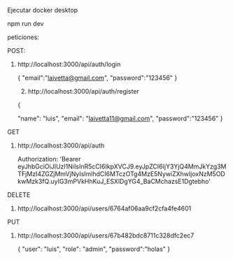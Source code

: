 Ejecutar docker desktop

npm run dev


peticiones:

POST: 

1) http://localhost:3000/api/auth/login

    {
  		"email":"laivetta@gmail.com",
  		"password":"123456"
	}

    2. http://localhost:3000/api/auth/register

    {

    "name": "luis",
  		"email": "laivetta11@gmail.com",
  		"password":"123456"
	}


GET

1. http://localhost:3000/api/auth

    Authorization: 'Bearer 		eyJhbGciOiJIUzI1NiIsInR5cCI6IkpXVCJ9.eyJpZCI6IjY3YjQ4MmJkYzg3MTFjMzI4ZGZjMmVjNyIsImlhdCI6MTczOTg4MzE5NywiZXhwIjoxNzM5ODkwMzk3fQ.uyIG3mPVkHhKuJ_ESXlDgYG4_BaCMchazsE1Dgtebho'


DELETE

1. http://localhost:3000/api/users/6764af06aa9cf2cfa4fe4601


PUT

1. http://localhost:3000/api/users/67b482bdc8711c328dfc2ec7

    {
  		"user": "luis",
 		 "role": "admin",
 		 "password":"holas"
	}
